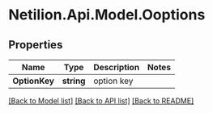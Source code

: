 # Netilion.Api.Model.Ooptions
## Properties

Name | Type | Description | Notes
------------ | ------------- | ------------- | -------------
**OptionKey** | **string** | option key | 

[[Back to Model list]](../README.md#documentation-for-models) [[Back to API list]](../README.md#documentation-for-api-endpoints) [[Back to README]](../README.md)

